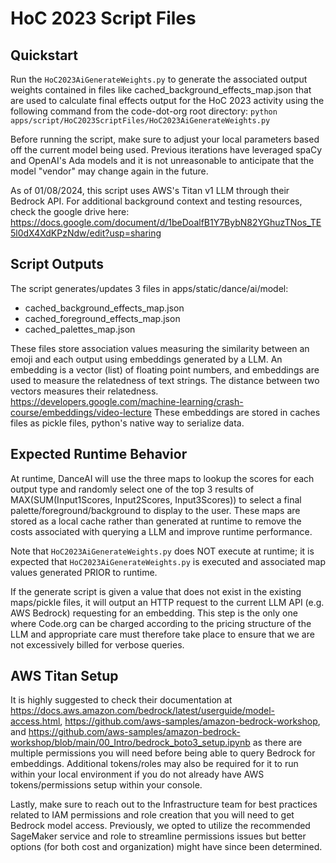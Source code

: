 # HoC 2023 Script Files

## Quickstart

Run the `HoC2023AiGenerateWeights.py` to generate the associated output weights contained in files like cached_background_effects_map.json that are used to calculate final effects output for the HoC 2023 activity using the following command from the code-dot-org root directory:
`python apps/script/HoC2023ScriptFiles/HoC2023AiGenerateWeights.py`

Before running the script, make sure to adjust your local parameters based off the current model being used. Previous iterations have leveraged spaCy and OpenAI's Ada models and it is not unreasonable to anticipate that the model "vendor" may change again in the future.

As of 01/08/2024, this script uses AWS's Titan v1 LLM through their Bedrock API. For additional background context and testing resources, check the google drive here: https://docs.google.com/document/d/1beDoalfB1Y7BybN82YGhuzTNos_TE5l0dX4XdKPzNdw/edit?usp=sharing

## Script Outputs

The script generates/updates 3 files in apps/static/dance/ai/model:

- cached_background_effects_map.json
- cached_foreground_effects_map.json
- cached_palettes_map.json

These files store association values measuring the similarity between an emoji and each output using embeddings generated by a LLM.
An embedding is a vector (list) of floating point numbers, and embeddings are used to
measure the relatedness of text strings. The distance between two vectors measures
their relatedness. https://developers.google.com/machine-learning/crash-course/embeddings/video-lecture
These embeddings are stored in caches files as pickle files, python's native way to serialize data.

## Expected Runtime Behavior

At runtime, DanceAI will use the three maps to lookup the scores for each output type and randomly select one of the top 3 results of MAX(SUM(Input1Scores, Input2Scores, Input3Scores)) to select a final palette/foreground/background to display to the user. These maps are stored as a local cache rather than generated at runtime to remove the costs associated with querying a LLM and improve runtime performance.

Note that `HoC2023AiGenerateWeights.py` does NOT execute at runtime; it is expected that `HoC2023AiGenerateWeights.py` is executed and associated map values generated PRIOR to runtime.

If the generate script is given a value that does not exist in the existing maps/pickle files, it will output an HTTP request to the current LLM API (e.g. AWS Bedrock) requesting for an embedding. This step is the only one where Code.org can be charged according to the pricing structure of the LLM and appropriate care must therefore take place to ensure that we are not excessively billed for verbose queries.

## AWS Titan Setup

It is highly suggested to check their documentation at https://docs.aws.amazon.com/bedrock/latest/userguide/model-access.html, https://github.com/aws-samples/amazon-bedrock-workshop, and https://github.com/aws-samples/amazon-bedrock-workshop/blob/main/00_Intro/bedrock_boto3_setup.ipynb as there are multiple permissions you will need before being able to query Bedrock for embeddings. Additional tokens/roles may also be required for it to run within your local environment if you do not already have AWS tokens/permissions setup within your console.

Lastly, make sure to reach out to the Infrastructure team for best practices related to IAM permissions and role creation that you will need to get Bedrock model access. Previously, we opted to utilize the recommended SageMaker service and role to streamline permissions issues but better options (for both cost and organization) might have since been determined.
